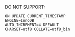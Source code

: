 DO NOT SUPPORT:
```
ON UPDATE CURRENT_TIMESTAMP
ENGINE=InnoDB 
AUTO_INCREMENT=4 DEFAULT 
CHARSET=utf8 COLLATE=utf8_bin
```